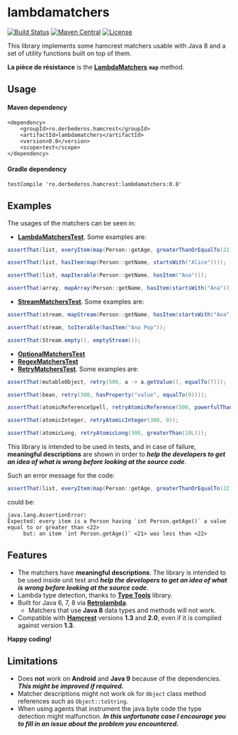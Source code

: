 # lambdamatchers
[![Build Status][build-status-svg]][build-status-link]
[![Maven Central][maven-tasks-svg]][maven-tasks-link]
[![License][license-svg]][license-link]

This library implements some hamcrest matchers usable with Java 8 and a set of utility functions built on top of them.

**La pièce de résistance** is the **[LambdaMatchers](https://github.com/csoroiu/lambdamatchers/blob/master/src/main/java/ro/derbederos/hamcrest/LambdaMatchers.java)**
**`map`** method.

## Usage
#### Maven dependency
```
<dependency>
    <groupId>ro.derbederos.hamcrest</groupId>
    <artifactId>lambdamatchers</artifactId>
    <version>0.8</version>
    <scope>test</scope>
</dependency>
```
#### Gradle dependency
```
testCompile 'ro.derbederos.hamcrest:lambdamatchers:0.8'
```

## Examples
The usages of the matchers can be seen in:
* **[LambdaMatchersTest](https://github.com/csoroiu/lambdamatchers/blob/master/src/test/java/ro/derbederos/hamcrest/LambdaMatchersTest.java)**. Some examples are:
```java
assertThat(list, everyItem(map(Person::getAge, greaterThanOrEqualTo(21))));

assertThat(list, hasItem(map(Person::getName, startsWith("Alice"))));

assertThat(list, mapIterable(Person::getName, hasItem("Ana")));

assertThat(array, mapArray(Person::getName, hasItem(startsWith("Ana"))));
```
* **[StreamMatchersTest](https://github.com/csoroiu/lambdamatchers/blob/master/src/test/java/ro/derbederos/hamcrest/StreamMatchersTest.java)**. Some examples are:
```java
assertThat(stream, mapStream(Person::getName, hasItem(startsWith("Ana"))));

assertThat(stream, toIterable(hasItem("Ana Pop"));

assertThat(Stream.empty(), emptyStream());
```
* **[OptionalMatchersTest](https://github.com/csoroiu/lambdamatchers/blob/master/src/test/java/ro/derbederos/hamcrest/OptionalMatchersTest.java)**
* **[RegexMatchersTest](https://github.com/csoroiu/lambdamatchers/blob/master/src/test/java/ro/derbederos/hamcrest/RegexMatchersTest.java)**
* **[RetryMatchersTest](https://github.com/csoroiu/lambdamatchers/blob/master/src/test/java/ro/derbederos/hamcrest/RetryMatchersTest.java)**. Some examples are:
```java
assertThat(mutableObject, retry(500, a -> a.getValue(), equalTo(7)));

assertThat(bean, retry(300, hasProperty("value", equalTo(9))));

assertThat(atomicReferenceSpell, retryAtomicReference(500, powerfulThan("Expecto Patronum")));

assertThat(atomicInteger, retryAtomicInteger(300, 9));

assertThat(atomicLong, retryAtomicLong(300, greaterThan(10L)));
```

This library is intended to be used in tests, and in case of failure, **meaningful descriptions** are shown in order to ***help the developers to get an idea of what is wrong before looking at the source code***.

Such an error message for the code:
```java
assertThat(list, everyItem(map(Person::getAge, greaterThanOrEqualTo(22))));
```
could be:
```
java.lang.AssertionError: 
Expected: every item is a Person having `int Person.getAge()` a value equal to or greater than <22>
     but: an item `int Person.getAge()` <21> was less than <22>
```

## Features
* The matchers have **meaningful descriptions**. The library is intended to be used inside unit test and ***help the developers to get an idea of what is wrong before looking at the source code***.
* Lambda type detection, thanks to **[Type Tools](http://github.com/jhalterman/typetools)** library.
* Built for Java 6, 7, 8 via **[Retrolambda](https://github.com/orfjackal/retrolambda)**.
  * Matchers that use **Java 8** data types and methods will not work. 
* Compatible with **[Hamcrest](https://github.com/hamcrest/JavaHamcrest)** versions **1.3** and **2.0**, even if it is compiled against version **1.3**.

**Happy coding!**

## Limitations
* Does **not** work on **Android** and **Java 9** because of the dependencies. ***This might be improved if required.***
* Matcher descriptions might not work ok for `Object` class method references such as `Object::toString`.
* When using agents that instrument the java byte code the type detection might malfunction. 
***In this unfortunate case I encourage you to fill in an issue about the problem you encountered.***

[build-status-svg]: https://travis-ci.org/csoroiu/lambdamatchers.svg?branch=master
[build-status-link]: https://travis-ci.org/csoroiu/lambdamatchers
[license-svg]: https://img.shields.io/badge/license-Apache2-blue.svg
[license-link]: https://raw.githubusercontent.com/csoroiu/lambdamatchers/master/LICENSE
[maven-tasks-svg]: https://img.shields.io/maven-central/v/ro.derbederos.hamcrest/lambdamatchers.svg
[maven-tasks-link]: https://maven-badges.herokuapp.com/maven-central/ro.derbederos.hamcrest/lambdamatchers
